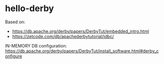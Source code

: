 # hello-derby
Based on:

* https://db.apache.org/derby/papers/DerbyTut/embedded_intro.html
* https://zetcode.com/db/apachederbytutorial/jdbc/

IN-MEMORY DB configuration:
https://db.apache.org/derby/papers/DerbyTut/install_software.html#derby_configure

